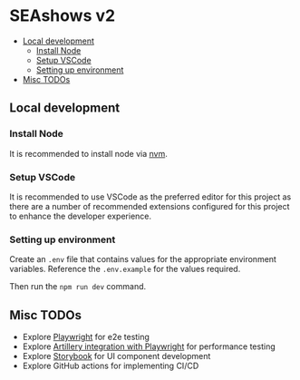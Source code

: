 <!-- omit in toc -->
# SEAshows v2

- [Local development](#local-development)
  - [Install Node](#install-node)
  - [Setup VSCode](#setup-vscode)
  - [Setting up environment](#setting-up-environment)
- [Misc TODOs](#misc-todos)

## Local development

### Install Node

It is recommended to install node via [nvm](https://github.com/nvm-sh/nvm).

### Setup VSCode

It is recommended to use VSCode as the preferred editor for this project as there are a number of recommended extensions configured for this project to enhance the developer experience.

### Setting up environment

Create an `.env` file that contains values for the appropriate environment variables. Reference the `.env.example` for the values required.

Then run the `npm run dev` command.

## Misc TODOs

- Explore [Playwright](https://playwright.dev/) for e2e testing
- Explore [Artillery integration with Playwright](https://www.artillery.io/docs/reference/engines/playwright) for performance testing
- Explore [Storybook](https://storybook.js.org/)
 for UI component development
- Explore GitHub actions
 for implementing CI/CD
